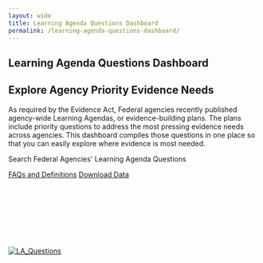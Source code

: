 ```yaml
---
layout: wide
title: Learning Agenda Questions Dashboard
permalink: /learning-agenda-questions-dashboard/
---
```


<div class="usa-layout-docs">
    <section class="usa-graphic-list usa-section sml-margin bg-gradient">
        <div class="grid-container">
            <div class="grid-row grid-gap">
            <div class="tablet:grid-col">
                <h1 class="text-white font-ui-2xl margin-bottom-0"> Learning Agenda Questions Dashboard </h1>
            </div>
            </div>
        </div>
    </section>
    <div class="grid-container">
        <div class="grid-row grid-gap">
            <div>
                <h2 class="dashboard-header">Explore Agency Priority Evidence Needs</h2>
                <p>As required by the Evidence Act, Federal agencies recently published agency-wide Learning Agendas, or evidence-building plans.  The plans include priority questions to address the most pressing evidence needs across agencies. This dashboard compiles those questions in one place so that you can easily explore where evidence is most needed.</p>
            </div>
        </div>
        <div class="grid-row grid-gap flex-justify flex-align-center">
            <div><p class="dashboard-subheader">Search Federal Agencies' Learning Agenda Questions</p></div>
            <div>
                <a href="{{site.baseurl}}/faqs-and-definitions/" target="_blank" aria-label="opens in a new window" class="usa-button usa-button--outline border-0">FAQs and Definitions</a>
                <a href="{{site.baseurl}}/assets/resources/Learning Agenda Downloadable Data_Listed Tags.csv" download class="usa-button usa-button--outline border-0">Download Data</a>
            </div>
        </div>
    </div>
    <div class="margin-top-2">
        <div class='tableauPlaceholder display-flex flex-column flex-align-center margin-left-auto margin-right-auto' id='viz1666616941876' style='position: relative'><noscript><a href='#'><img alt='LA_Questions ' src='https:&#47;&#47;public.tableau.com&#47;static&#47;images&#47;Le&#47;LearningAgendaDashboard&#47;LA_Questions&#47;1_rss.png' style='border: none' /></a></noscript><object class='tableauViz'><param name='host_url' value='https%3A%2F%2Fpublic.tableau.com%2F' /> <param name='embed_code_version' value='3' /> <param name='site_root' value='' /><param name='name' value='LearningAgendaDashboard&#47;LA_Questions' /><param name='tabs' value='no' /><param name='toolbar' value='yes' /><param name='static_image' value='https:&#47;&#47;public.tableau.com&#47;static&#47;images&#47;Le&#47;LearningAgendaDashboard&#47;LA_Questions&#47;1.png' /> <param name='animate_transition' value='yes' /><param name='display_static_image' value='yes' /><param name='display_spinner' value='yes' /><param name='display_overlay' value='yes' /><param name='display_count' value='yes' /><param name='language' value='en-US' /></object></div>                <script type='text/javascript'>                    var divElement = document.getElementById('viz1666616941876');                    var vizElement = divElement.getElementsByTagName('object')[0];                    if ( divElement.offsetWidth > 800 ) { vizElement.style.minWidth='1024px';vizElement.style.maxWidth='1300px';vizElement.style.width='100%';vizElement.style.height='2127px';} else if ( divElement.offsetWidth > 500 ) { vizElement.style.minWidth='1024px';vizElement.style.maxWidth='1500px';vizElement.style.width='100%';vizElement.style.height='2127px';} else { vizElement.style.width='100%';vizElement.style.height='2227px';}                     var scriptElement = document.createElement('script');                    scriptElement.src = 'https://public.tableau.com/javascripts/api/viz_v1.js';                    vizElement.parentNode.insertBefore(scriptElement, vizElement);                </script>
    </div>
</div>